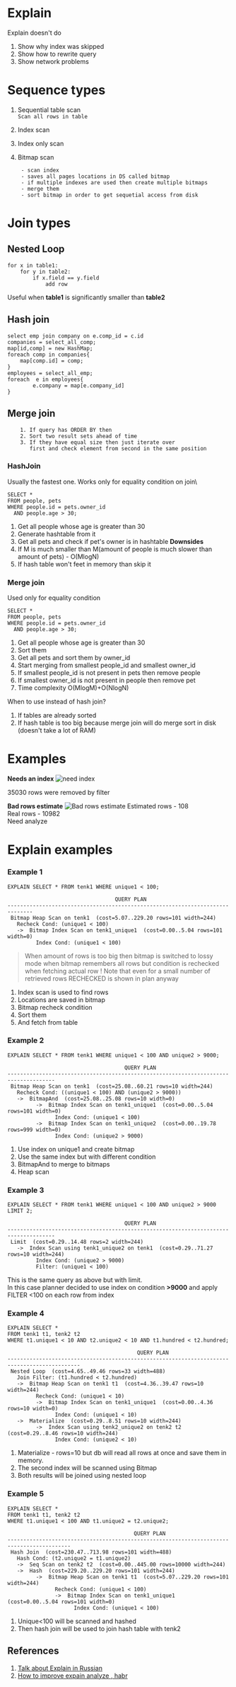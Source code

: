 # Explain
Explain doesn't do
1. Show why index was skipped
2. Show how to rewrite query
3. Show network problems


# Sequence types
1. Sequential table scan\
   `Scan all rows in table`
2. Index scan
3. Index only scan 
4. Bitmap scan 

		- scan index
		- saves all pages locations in DS called bitmap
		- if multiple indexes are used then create multiple bitmaps
		- merge them
		- sort bitmap in order to get sequetial access from disk

# Join types
## Nested Loop
```
for x in table1:
    for y in table2:
        if x.field == y.field
            add row
```
Useful when **table1** is significantly smaller than **table2**

## Hash join
```
select emp join company on e.comp_id = c.id
companies = select_all_comp;
map[id,comp] = new HashMap;
foreach comp in companies{
    map[comp.id] = comp;
}
employees = select_all_emp;
foreach  e in employees{
        e.company = map[e.company_id]
}
```  

## Merge join

		1. If query has ORDER BY then
		2. Sort two result sets ahead of time
		3. If they have equal size then just iterate over
	       first and check element from second in the same position

### HashJoin
Usually the fastest one. Works only for equality condition on join\
```
SELECT *
FROM people, pets
WHERE people.id = pets.owner_id
  AND people.age > 30;
```
1. Get all people whose age is greater than 30
2. Generate hashtable from it
3. Get all pets and check if pet's owner is in hashtable
**Downsides**
1. If M is much smaller than M(amount of people is much slower than amount of pets) - O(MlogN)
2. If hash table won't feet in memory than skip it

### Merge join
Used only for equality condition

```
SELECT *
FROM people, pets
WHERE people.id = pets.owner_id
  AND people.age > 30;
```
1. Get all people whose age is greater than 30 
2. Sort them
3. Get all pets and sort them by owner_id
4. Start merging from smallest people_id and smallest owner_id
5. If smallest people_id is not present in pets then remove people
6. If smallest owner_id is not present in people then remove pet
7. Time complexity O(MlogM)+O(NlogN)

When to use instead of hash join?
1. If tables are already sorted
2. If hash table is too big because merge join will do merge sort in disk (doesn't take a lot of RAM)

# Examples
**Needs an index**
![need index](needs_an_index.png)

35030 rows were removed by filter 

**Bad rows estimate**
![Bad rows estimate](bad_rows_estimate.png)
Estimated rows - 108\
Real rows - 10982\
Need analyze


# Explain examples

### Example 1
```
EXPLAIN SELECT * FROM tenk1 WHERE unique1 < 100;

                                  QUERY PLAN
------------------------------------------------------------------------------
 Bitmap Heap Scan on tenk1  (cost=5.07..229.20 rows=101 width=244)
   Recheck Cond: (unique1 < 100)
   ->  Bitmap Index Scan on tenk1_unique1  (cost=0.00..5.04 rows=101 width=0)
         Index Cond: (unique1 < 100)
```
 
> When amount of rows is too big then bitmap is switched to lossy mode when 
> bitmap remembers all rows
> but condition is rechecked when fetching actual row
> ! Note that even for a small number of retrieved rows 
> RECHECKED is shown in plan anyway
1. Index scan is used to find rows
2. Locations are saved in bitmap
3. Bitmap recheck condition
4. Sort them
5. And fetch from table

### Example 2

```
EXPLAIN SELECT * FROM tenk1 WHERE unique1 < 100 AND unique2 > 9000;

                                     QUERY PLAN
-------------------------------------------------------------------------------------
 Bitmap Heap Scan on tenk1  (cost=25.08..60.21 rows=10 width=244)
   Recheck Cond: ((unique1 < 100) AND (unique2 > 9000))
   ->  BitmapAnd  (cost=25.08..25.08 rows=10 width=0)
         ->  Bitmap Index Scan on tenk1_unique1  (cost=0.00..5.04 rows=101 width=0)
               Index Cond: (unique1 < 100)
         ->  Bitmap Index Scan on tenk1_unique2  (cost=0.00..19.78 rows=999 width=0)
               Index Cond: (unique2 > 9000)
```
 

1. Use index on unique1 and create bitmap
2. Use the same index but with different condition
3. BitmapAnd to merge to bitmaps
4. Heap scan

### Example 3

```
EXPLAIN SELECT * FROM tenk1 WHERE unique1 < 100 AND unique2 > 9000 LIMIT 2;

                                     QUERY PLAN
-------------------------------------------------------------------------------------
 Limit  (cost=0.29..14.48 rows=2 width=244)
   ->  Index Scan using tenk1_unique2 on tenk1  (cost=0.29..71.27 rows=10 width=244)
         Index Cond: (unique2 > 9000)
         Filter: (unique1 < 100)
```

This is the same query as above but with limit.\
In this case planner decided to use index on condition **>9000**
and apply FILTER <100 on each row from index

### Example 4

```
EXPLAIN SELECT *
FROM tenk1 t1, tenk2 t2
WHERE t1.unique1 < 10 AND t2.unique2 < 10 AND t1.hundred < t2.hundred;

                                         QUERY PLAN
---------------------------------------------------------------------------------------------
 Nested Loop  (cost=4.65..49.46 rows=33 width=488)
   Join Filter: (t1.hundred < t2.hundred)
   ->  Bitmap Heap Scan on tenk1 t1  (cost=4.36..39.47 rows=10 width=244)
         Recheck Cond: (unique1 < 10)
         ->  Bitmap Index Scan on tenk1_unique1  (cost=0.00..4.36 rows=10 width=0)
               Index Cond: (unique1 < 10)
   ->  Materialize  (cost=0.29..8.51 rows=10 width=244)
         ->  Index Scan using tenk2_unique2 on tenk2 t2  (cost=0.29..8.46 rows=10 width=244)
               Index Cond: (unique2 < 10)
```

1. Materialize - rows=10 but db will read all rows at once and save them in memory.
2. The second index will be scanned using Bitmap
3. Both results will be joined using nested loop

### Example 5

```
EXPLAIN SELECT *
FROM tenk1 t1, tenk2 t2
WHERE t1.unique1 < 100 AND t1.unique2 = t2.unique2;

                                        QUERY PLAN
------------------------------------------------------------------------------------------
 Hash Join  (cost=230.47..713.98 rows=101 width=488)
   Hash Cond: (t2.unique2 = t1.unique2)
   ->  Seq Scan on tenk2 t2  (cost=0.00..445.00 rows=10000 width=244)
   ->  Hash  (cost=229.20..229.20 rows=101 width=244)
         ->  Bitmap Heap Scan on tenk1 t1  (cost=5.07..229.20 rows=101 width=244)
               Recheck Cond: (unique1 < 100)
               ->  Bitmap Index Scan on tenk1_unique1  (cost=0.00..5.04 rows=101 width=0)
                     Index Cond: (unique1 < 100)
```

1. Unique<100 will be scanned and hashed
2. Then hash join will be used to join hash table with tenk2


## References
1. [Talk about Explain in Russian](https://pgconf.ru/2020/262963)
2. [How to improve expain analyze , habr](https://habr.com/en/company/tensor/blog/492694/)
